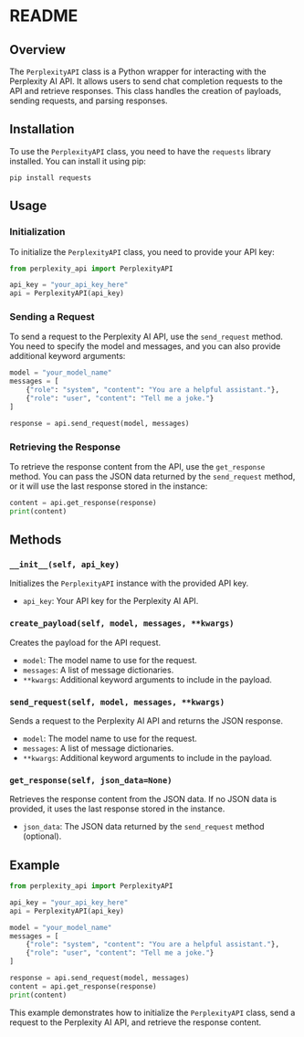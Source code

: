 # README

## Overview

The `PerplexityAPI` class is a Python wrapper for interacting with the Perplexity AI API. It allows users to send chat completion requests to the API and retrieve responses. This class handles the creation of payloads, sending requests, and parsing responses.

## Installation

To use the `PerplexityAPI` class, you need to have the `requests` library installed. You can install it using pip:

```
pip install requests
```

## Usage

### Initialization

To initialize the `PerplexityAPI` class, you need to provide your API key:

```python
from perplexity_api import PerplexityAPI

api_key = "your_api_key_here"
api = PerplexityAPI(api_key)
```

### Sending a Request

To send a request to the Perplexity AI API, use the `send_request` method. You need to specify the model and messages, and you can also provide additional keyword arguments:

```python
model = "your_model_name"
messages = [
    {"role": "system", "content": "You are a helpful assistant."},
    {"role": "user", "content": "Tell me a joke."}
]

response = api.send_request(model, messages)
```

### Retrieving the Response

To retrieve the response content from the API, use the `get_response` method. You can pass the JSON data returned by the `send_request` method, or it will use the last response stored in the instance:

```python
content = api.get_response(response)
print(content)
```

## Methods

### `__init__(self, api_key)`

Initializes the `PerplexityAPI` instance with the provided API key.

- `api_key`: Your API key for the Perplexity AI API.

### `create_payload(self, model, messages, **kwargs)`

Creates the payload for the API request.

- `model`: The model name to use for the request.
- `messages`: A list of message dictionaries.
- `**kwargs`: Additional keyword arguments to include in the payload.

### `send_request(self, model, messages, **kwargs)`

Sends a request to the Perplexity AI API and returns the JSON response.

- `model`: The model name to use for the request.
- `messages`: A list of message dictionaries.
- `**kwargs`: Additional keyword arguments to include in the payload.

### `get_response(self, json_data=None)`

Retrieves the response content from the JSON data. If no JSON data is provided, it uses the last response stored in the instance.

- `json_data`: The JSON data returned by the `send_request` method (optional).

## Example

```python
from perplexity_api import PerplexityAPI

api_key = "your_api_key_here"
api = PerplexityAPI(api_key)

model = "your_model_name"
messages = [
    {"role": "system", "content": "You are a helpful assistant."},
    {"role": "user", "content": "Tell me a joke."}
]

response = api.send_request(model, messages)
content = api.get_response(response)
print(content)
```

This example demonstrates how to initialize the `PerplexityAPI` class, send a request to the Perplexity AI API, and retrieve the response content.